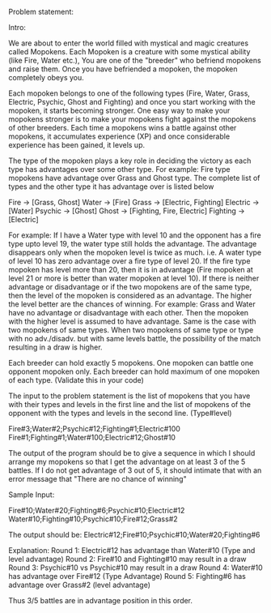 Problem statement:

Intro:

We are about to enter the world filled with mystical and magic creatures called Mopokens. Each Mopoken is a creature with some mystical ability (like Fire, Water etc.), You are one of the "breeder" who befriend mopokens and raise them. Once you have befriended a mopoken, the mopoken completely obeys you. 

Each mopoken belongs to one of the following types (Fire, Water, Grass, Electric, Psychic, Ghost and Fighting) and once you start working with the mopoken, it starts becoming stronger. One easy way to make your mopokens stronger is to make your mopokens fight against the mopokens of other breeders. Each time a mopokens wins a battle against other mopokens, it accumulates experience (XP) and once considerable experience has been gained, it levels up. 

The type of the mopoken plays a key role in deciding the victory as each type has advantages over some other type. For example: Fire type mopokens have advantage over Grass and Ghost type. The complete list of types and the other type it has advantage over is listed below

Fire -> [Grass, Ghost]
Water -> [Fire]
Grass -> [Electric, Fighting]
Electric -> [Water]
Psychic -> [Ghost]
Ghost -> [Fighting, Fire, Electric]
Fighting -> [Electric]

For example: If I have a Water type with level 10 and the opponent has a fire type upto level 19, the water type still holds the advantage. The advantage disappears only when the mopoken level is twice as much. i.e. A water type of level 10 has zero advantage over a fire type of level 20. If the fire type mopoken has level more than 20, then it is in advantage (Fire mopoken at level 21 or more is better than water mopoken at level 10). If there is neither advantage or disadvantage or if the two mopokens are of the same type, then the level of the mopoken is considered as an advantage. The higher the level better are the chances of winning. For example: Grass and Water have no advantage or disadvantage with each other. Then the mopoken with the higher level is assumed to have advantage. Same is the case with two mopokens of same types. When two mopokens of same type or type with no adv./disadv. but with same levels battle, the possibility of the match resulting in a draw is higher.

Each breeder can hold exactly 5 mopokens. One mopoken can battle one opponent mopoken only. Each breeder can hold maximum of one mopoken of each type. (Validate this in your code)

The input to the problem statement is the list of mopokens that you have with their types and levels in the first line and the list of mopokens of the opponent with the types and levels in the second line. (Type#level)

Fire#3;Water#2;Psychic#12;Fighting#1;Electric#100
Fire#1;Fighting#1;Water#100;Electric#12;Ghost#10

The output of the program should be to give a sequence in which I should arrange my mopokens so that I get the advantage on at least 3 of the 5 battles. If I do not get advantage of 3 out of 5, it should intimate that with an error message that "There are no chance of winning"

Sample Input:

Fire#10;Water#20;Fighting#6;Psychic#10;Electric#12
Water#10;Fighting#10;Psychic#10;Fire#12;Grass#2

The output should be:
Electric#12;Fire#10;Psychic#10;Water#20;Fighting#6

Explanation:
Round 1: Electric#12 has advantage than Water#10 (Type and level advantage)
Round 2: Fire#10 and Fighting#10 may result in a draw
Round 3: Psychic#10 vs Psychic#10 may result in a draw
Round 4: Water#10 has advantage over Fire#12 (Type Advantage)
Round 5: Fighting#6 has advantage over Grass#2 (level advantage)

Thus 3/5 battles are in advantage position in this order.